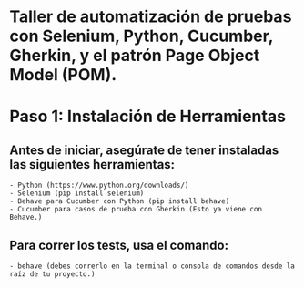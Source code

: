 # Taller de automatización de pruebas con Selenium, Python, Cucumber, Gherkin, y el patrón Page Object Model (POM).

# Paso 1: Instalación de Herramientas

## Antes de iniciar, asegúrate de tener instaladas las siguientes herramientas:
	- Python (https://www.python.org/downloads/) 
	- Selenium (pip install selenium)
	- Behave para Cucumber con Python (pip install behave)
	- Cucumber para casos de prueba con Gherkin (Esto ya viene con Behave.)

## Para correr los tests, usa el comando:
	- behave (debes correrlo en la terminal o consola de comandos desde la raíz de tu proyecto.)